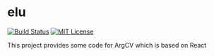 # elu

[![Build Status][badge-travis]][link-travis]
[![MIT License][badge-license]](LICENSE)

This project provides some code for ArgCV which is based on React



[badge-travis]:    https://travis-ci.org/yuikns/elu.svg?branch=master
[link-travis]:     https://travis-ci.org/yuikns/elu
[badge-license]:   https://img.shields.io/badge/license-GPLv2-007EC7.svg
